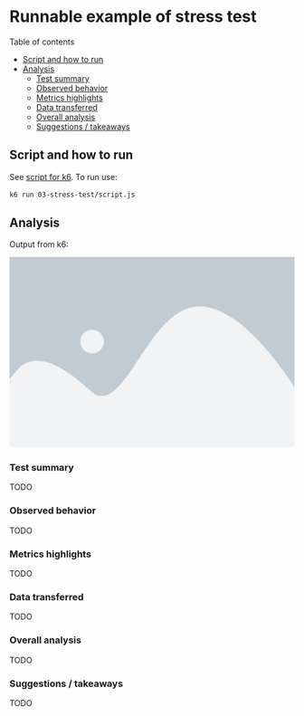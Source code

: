 # Runnable example of stress test

Table of contents

- [Script and how to run](#script-and-how-to-run)
- [Analysis](#analysis)
  - [Test summary](#test-summary)
  - [Observed behavior](#observed-behavior)
  - [Metrics highlights](#metrics-highlights)
  - [Data transferred](#data-transferred)
  - [Overall analysis](#overall-analysis)
  - [Suggestions / takeaways](#suggestions--takeaways)

## Script and how to run

See [script for k6](script.js). To run use:

```bash
k6 run 03-stress-test/script.js
```

## Analysis

Output from k6:

![result](result.png)

### Test summary

TODO

### Observed behavior

TODO

### Metrics highlights

TODO

### Data transferred

TODO

### Overall analysis

TODO

### Suggestions / takeaways

TODO
